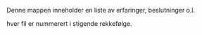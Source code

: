 Denne mappen inneholder en liste av erfaringer, beslutninger o.l.

hver fil er nummerert i stigende rekkefølge. 